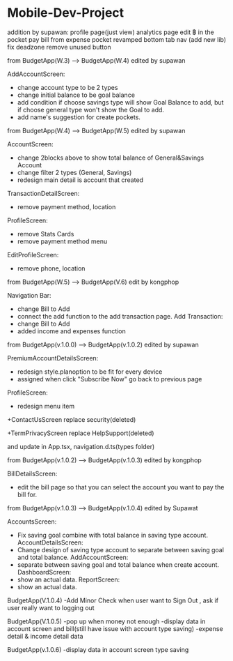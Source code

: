 # Mobile-Dev-Project
addition by supawan:
    profile page(just view)
    analytics page
    edit ฿ in the pocket
    pay bill from expense pocket
    revamped bottom tab nav (add new lib)
    fix deadzone
    remove unused button

from BudgetApp(W.3) --> BudgetApp(W.4) edited by supawan

AddAccountScreen: 
- change account type to be 2 types
- change initial balance to be goal balance
- add condition if choose savings type will show Goal Balance to add, but if choose general type won't show the Goal to add.
- add name's suggestion for create pockets.

from BudgetApp(W.4) --> BudgetApp(W.5) edited by supawan

AccountScreen:
- change 2blocks above to show total balance of General&Savings Account
- change filter 2 types (General, Savings)
- redesign main detail is account that created

TransactionDetailScreen:
- remove payment method, location

ProfileScreen:
- remove Stats Cards
- remove payment method menu

EditProfileScreen:
- remove phone, location

from BudgetApp(W.5) --> BudgetApp(V.6)
edit by kongphop

Navigation Bar:
- change Bill to Add
- connect the add function to the add transaction page.
Add Transaction:
- change Bill to Add
- added income and expenses function

from BudgetApp(v.1.0.0) --> BudgetApp(v.1.0.2) edited by supawan

PremiumAccountDetailsScreen:
- redesign style.planoption to be fit for every device
- assigned when click "Subscribe Now" go back to previous page

ProfileScreen:
- redesign menu item

+ContactUsScreen replace security(deleted)

+TermPrivacyScreen replace HelpSupport(deleted)

and update in App.tsx, navigation.d.ts(types folder)

from BudgetApp(v.1.0.2) --> BudgetApp(v.1.0.3) edited by kongphop

BillDetailsScreen:
- edit the bill page so that you can select the account you want to pay the bill for.

from BudgetApp(v.1.0.3) --> BudgetApp(v.1.0.4) edited by Supawat

AccountsScreen:
- Fix saving goal combine with total balance in saving type account.
AccountDetailsScreen:
- Change design of saving type account to separate between saving goal and total balance.
AddAccountScreen:
- separate between saving goal and total balance when create account.
DashboardScreen:
- show an actual data.
ReportScreen:
- show an actual data.

BudgetApp(V.1.0.4)
-Add Minor Check when user want to Sign Out , ask if user really want to logging out

BudgetApp(V.1.0.5)
-pop up when money not enough 
-display data in account screen and bill(still have issue with account type saving)
-expense detail & income detail data 

BudgetApp(v.1.0.6)
-display data in account screen type saving 
